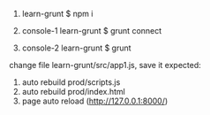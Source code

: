 1) learn-grunt $ npm i

2) console-1
learn-grunt $ grunt connect

3) console-2
learn-grunt $ grunt

change file learn-grunt/src/app1.js, save it
expected: 
1) auto rebuild prod/scripts.js 
2) auto rebuild prod/index.html
3) page auto reload (http://127.0.0.1:8000/)